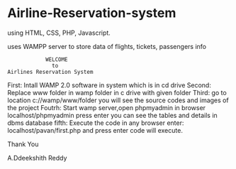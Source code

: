 # Airline-Reservation-system
using HTML, CSS, PHP, Javascript.

uses WAMPP server to store data of flights, tickets, passengers info

                WELCOME 
                  to
	Airlines Reservation System



First:       Intall WAMP 2.0 software in system which is in cd drive
Second:      Replace www folder in wamp folder in c drive with  given folder
Third:       go to location c://wamp/www/folder
             you will see the source codes and images of the project
Foutrh:      Start wamp server,open phpmyadmin in browser localhost/phpmyadmin press enter
	     you can see the tables and details in dbms database
fifth:       Execute the code in any browser enter: localhost/pavan/first.php and press enter code will execute.


Thank You



A.Ddeekshith Reddy
